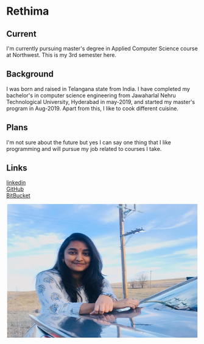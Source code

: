 # Rethima
## Current
I'm currently pursuing master's degree in Applied Computer Science course at Northwest. This is my 3rd semester here. 
## Background
I was born and raised in Telangana state from India. I have completed my bachelor's in computer science engineering from Jawaharlal Nehru Technological University, Hyderabad in may-2019, and started my master's program in Aug-2019. Apart from this, I like to cook different cuisine.
## Plans
I'm not sure about the future but yes I can say one thing that I like programming and will pursue my job related to courses I take.
## Links
[linkedin](https://www.linkedin.com/in/rethimareddy-polam/) 
</br>
[GitHub](https://github.com/Rethima-Reddy)
</br>
[BitBucket](https://bitbucket.org/RethimaReddy/)
</br>
<p align="center">
  <img src="https://raw.githubusercontent.com/Rethima-Reddy/big-data-dev/master/Images/me.jpeg" width="500" height="350" />
</p>
